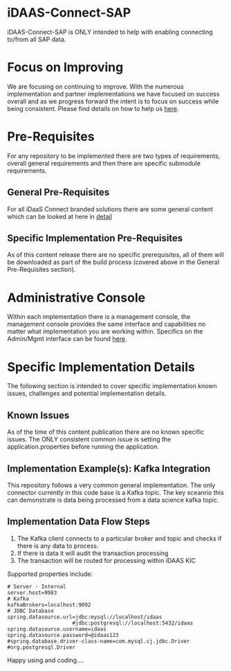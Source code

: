# iDAAS-Connect-SAP
iDAAS-Connect-SAP is ONLY intended to help with enabling connecting to/from all SAP data.

# Focus on Improving
We are focusing on continuing to improve. With the numerous implementation and partner implementations we
have focused on success overall and as we progress forward the intent is to focus on success while being consistent.
Please find details on how to help us [here](https://github.com/Project-Herophilus/Project-Herophilus-Assets/blob/main/OngoingEnhancements.md).

# Pre-Requisites
For any repository to be implemented there are two types of requirements, overall general requirements
and then there are specific submodule requirements.

## General Pre-Requisites
For all iDaaS Connect branded solutions there are some general content which can be looked at
here in [detail](https://github.com/Project-Herophilus/Project-Herophilus-Assets/blob/main/CloningBuildingRunningSolution.md)

## Specific Implementation Pre-Requisites
As of this content release there are no specific prerequisites, all of them will be downloaded as
part of the build process (covered above in the General Pre-Requisites section).

# Administrative Console
Within each implementation there is a management console, the management console provides the same
interface and capabilities no matter what implementation you are working within. Specifics on the
Admin/Mgmt interface can be found
[here](https://github.com/Project-Herophilus/Project-Herophilus-Assets/blob/main/AdministeringPlatform.md).

# Specific Implementation Details
The following section is intended to cover specific implementation known issues, challenges and potential implementation
details.

## Known Issues
As of the time of this content publication there are no known specific issues. The ONLY consistent
common issue is setting the application.properties before running the application.

## Implementation Example(s): Kafka Integration 
This repository follows a very common general implementation. The only connector currently in this code
base is a Kafka topic. The key sceanrio this can demonstrate is data being processed from a data science 
kafka topic.

## Implementation Data Flow Steps
1. The Kafka client connects to a particular broker and topic and checks if there is any data to process. 
2. If there is data it will audit the transaction processing 
3. The transaction will be routed for processing within iDAAS KIC
    
Supported properties include:
```properties
# Server - Internal
server.host=9983
# Kafka
kafkaBrokers=localhost:9092
# JDBC Database
spring.datasource.url=jdbc:mysql://localhost/idaas
                     #jdbc:postgresql://localhost:5432/idaas
spring.datasource.username=idaas
spring.datasource.password=@idaas123
#spring.database.driver-class-name=com.mysql.cj.jdbc.Driver
#org.postgresql.Driver
```

Happy using and coding....

